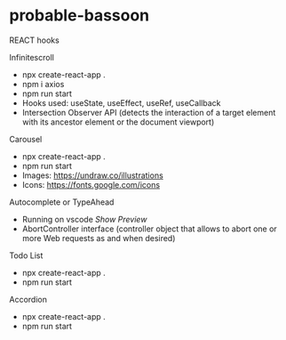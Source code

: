 # probable-bassoon
REACT hooks

Infinitescroll
- npx create-react-app . 
- npm i axios
- npm run start
- Hooks used: useState, useEffect, useRef, useCallback
- Intersection Observer API (detects the interaction of a target element with its ancestor element or the document viewport) 

Carousel
- npx create-react-app . 
- npm run start
- Images: https://undraw.co/illustrations
- Icons: https://fonts.google.com/icons

Autocomplete or TypeAhead
- Running on vscode _Show Preview_ 
- AbortController interface (controller object that allows to abort one or more Web requests as and when desired)

Todo List
- npx create-react-app . 
- npm run start

Accordion
- npx create-react-app . 
- npm run start
